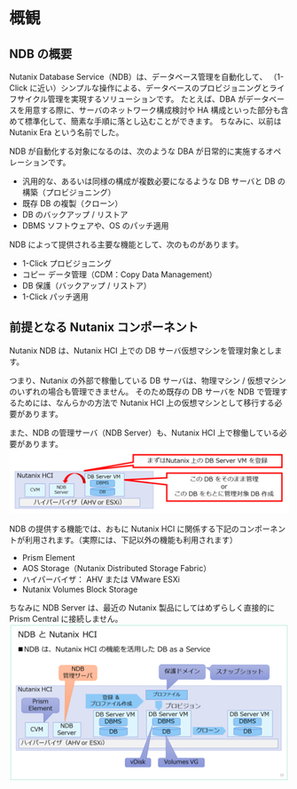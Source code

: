 # 概観

## NDB の概要

Nutanix Database Service（NDB）は、データベース管理を自動化して、
（1-Click に近い）シンプルな操作による、データベースのプロビジョニングとライフサイクル管理を実現するソリューションです。
たとえば、DBA がデータベースを用意する際に、サーバのネットワーク構成検討や HA 構成といった部分も含めて標準化して、簡素な手順に落とし込むことができます。
ちなみに、以前は Nutanix Era という名前でした。


NDB が自動化する対象になるのは、次のような DBA が日常的に実施するオペレーションです。
* 汎用的な、あるいは同様の構成が複数必要になるような DB サーバと DB の構築（プロビジョニング）
* 既存 DB の複製（クローン）
* DB のバックアップ / リストア
* DBMS ソフトウェアや、OS のパッチ適用

NDB によって提供される主要な機能として、次のものがあります。
* 1-Click プロビジョニング
* コピー データ管理（CDM：Copy Data Management）
* DB 保護（バックアップ / リストア）
* 1-Click パッチ適用


## 前提となる Nutanix コンポーネント

Nutanix NDB は、Nutanix HCI 上での DB サーバ仮想マシンを管理対象とします。

つまり、Nutanix の外部で稼働している DB サーバは、物理マシン / 仮想マシンのいずれの場合も管理できません。
そのため既存の DB サーバを NDB で管理するためには、なんらかの方法で Nutanix HCI 上の仮想マシンとして移行する必要があります。

また、NDB の管理サーバ（NDB Server）も、Nutanix HCI 上で稼働している必要があります。
![NDB 注意点](assets/NDB-CDM/ndb-18.png)


NDB の提供する機能では、おもに Nutanix HCI に関係する下記のコンポーネントが利用されます。（実際には、下記以外の機能も利用されます）
* Prism Element
* AOS Storage（Nutanix Distributed Storage Fabric）
* ハイパーバイザ： AHV または VMware ESXi
* Nutanix Volumes Block Storage

ちなみに NDB Server は、最近の Nutanix 製品にしてはめずらしく直接的に Prism Central に接続しません。
![NDB の Nutanix 活用イメージ](assets/NDB-CDM/ndb-13.png)
